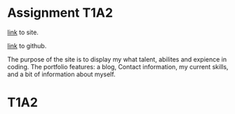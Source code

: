 # Assignment T1A2

[link](https://naughty-dubinsky-c5ede3.netlify.app/) to site.

[link](https://github.com/Wokko-wok/QuocLam_T1A1) to github.

The purpose of the site is to display my what talent, abilites and expience in coding.
The portfolio features: a blog, Contact information, my current skills, and a bit of information about myself.






# T1A2
